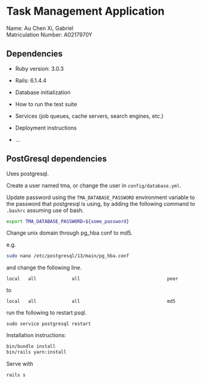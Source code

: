 # Task Management Application

Name: Au Chen Xi, Gabriel  
Matriculation Number: A0217970Y




## Dependencies

* Ruby version: 3.0.3
* Rails: 6.1.4.4

* Database initialization

* How to run the test suite

* Services (job queues, cache servers, search engines, etc.)

* Deployment instructions

* ...


## PostGresql dependencies

Uses postgresql.

Create a user named tma, or change the user in `config/database.yml`.

Update password using the `TMA_DATABASE_PASSWORD` environment variable to
the password that postgresql is using, by adding the following command to
`.bashrc` assuming use of bash.

```bash
export TMA_DATABASE_PASSWORD=${some_password}
```

Change unix domain through pg_hba conf to md5.

e.g.
```bash
sudo nano /etc/postgresql/13/main/pg_hba.conf
```

and change the following line.

```
local   all             all                                peer
```

to

```
local   all             all                                md5
```

run the following to restart psql.

```
sudo service postgresql restart
```


Installation instructions:

```bash
bin/bundle install
bin/rails yarn:install
```

Serve with

```
rails s
```
